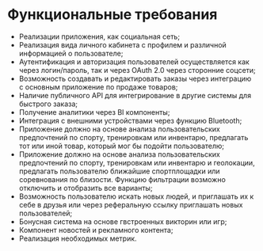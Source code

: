 # Функциональные требования
- Реализации приложения, как социальная сеть;
- Реализация вида личного кабинета с профилем и различной информацией о пользователе;
- Аутентификация и авторизация пользователей осуществляется как через логин/пароль, так и через OAuth 2.0 через сторонние соцсети;
- Возможность создавать и редактировать заказы через интеграцию с основным приложение по продаже товаров;
- Наличие публичного API для интегрирование в другие системы для быстрого заказа;
- Получение аналитики через BI компоненты;
- Интеграция с внешними устройствами через функцию Bluetooth;
- Приложение должно на основе анализа пользовательских предпочтений по спорту, тренировкам или инвентарю, предлагать тот или иной товар, который мог бы подойти пользователю;
- Приложение должно на основе анализа пользовательских предпочтений по спорту, тренировкам или инвентарю и геолокации, предлагать пользователю ближайшие спортплощадки или соревнования по близости. Функцию фильтрации возможно отключить и отобразить все варианты;
- Возможность пользователю искать новых людей, и приглашать их к себе в друзья или через реферальную ссылку приглашать новых пользователей;
- Бонусная система на основе гвстроенных викторин или игр;
- Компонент новостей и рекламного контента;
- Реализация необходимых метрик.
